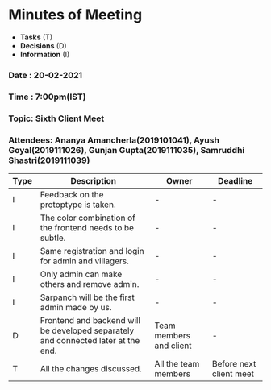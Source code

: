 # Minutes of Meeting

* **Tasks** (T)
* **Decisions** (D)
* **Information** (I)
 
### Date : 20-02-2021
### Time : 7:00pm(IST)
### Topic: Sixth Client Meet
### Attendees: Ananya Amancherla(2019101041),  Ayush Goyal(2019111026),  Gunjan Gupta(2019111035),  Samruddhi Shastri(2019111039)

Type | Description | Owner | Deadline
---- | ---- | ---- | ----
I | Feedback on the protoptype is taken. | - | -
I | The color combination of the frontend needs to be subtle. | - | -
I | Same registration and login for admin and villagers. | - | -
I | Only admin can make others and remove admin. | - | -
I | Sarpanch will be the first admin made by us. | - | -
D | Frontend and backend will be developed separately and connected later at the end. | Team members and client | -
T | All the changes discussed. | All the team members  | Before next client meet
